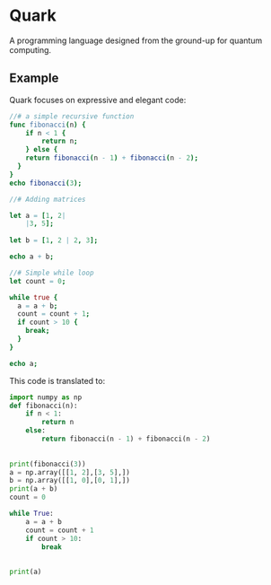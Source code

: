 # Quark

A programming language designed from the ground-up for quantum computing.

## Example

Quark focuses on expressive and elegant code:
```nim
//# a simple recursive function
func fibonacci(n) {
    if n < 1 {
        return n;
    } else {
    return fibonacci(n - 1) + fibonacci(n - 2);
  }
}
echo fibonacci(3);

//# Adding matrices

let a = [1, 2|
	|3, 5];
        
let b = [1, 2 | 2, 3];

echo a + b;

//# Simple while loop
let count = 0;

while true {
  a = a + b;
  count = count + 1;
  if count > 10 {
    break;
  }
}

echo a;
```
This code is translated to:
```python
import numpy as np
def fibonacci(n):
    if n < 1:
        return n
    else:
        return fibonacci(n - 1) + fibonacci(n - 2)
        
    
print(fibonacci(3))
a = np.array([[1, 2],[3, 5],])
b = np.array([[1, 0],[0, 1],])
print(a + b)
count = 0

while True:
    a = a + b
    count = count + 1
    if count > 10:
        break
        
    
print(a)
```
